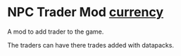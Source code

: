 # NPC Trader Mod [currency](src/main/resources/assets/npctrader/icon.png)

A mod to add trader to the game.

The traders can have there trades added with datapacks. 